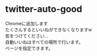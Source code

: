 # twitter-auto-good
Chromeに追加します  
たくさんするといいねができなくなりますw  
気をつけてください...  
自動いいねはすべての場所で行います。  
ページを指定できます。
